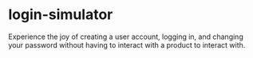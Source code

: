 # login-simulator
Experience the joy of creating a user account, logging in, and changing your password without having to interact with a product to interact with.
